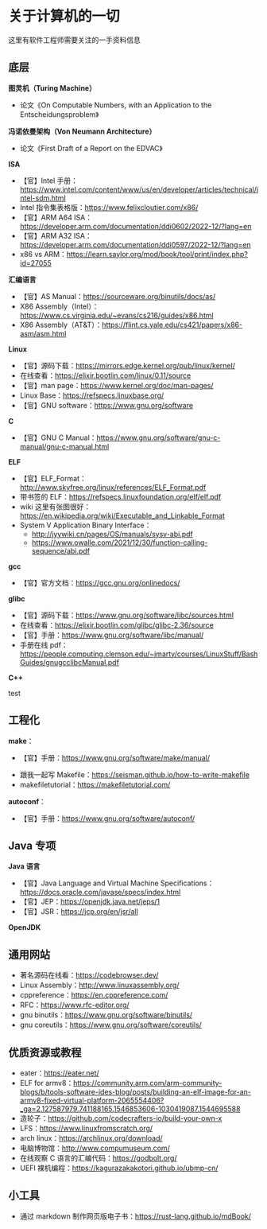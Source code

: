 # 关于计算机的一切

这里有软件工程师需要关注的一手资料信息

## 底层

**图灵机（Turing Machine）**
- 论文《On Computable Numbers, with an Application to the Entscheidungsproblem》

**冯诺依曼架构（Von Neumann Architecture）**
- 论文《First Draft of a Report on the EDVAC》

**ISA**
- 【官】Intel 手册：https://www.intel.com/content/www/us/en/developer/articles/technical/intel-sdm.html
- Intel 指令集表格版：https://www.felixcloutier.com/x86/
- 【官】ARM A64 ISA：https://developer.arm.com/documentation/ddi0602/2022-12/?lang=en
- 【官】ARM A32 ISA：https://developer.arm.com/documentation/ddi0597/2022-12/?lang=en
- x86 vs ARM：https://learn.saylor.org/mod/book/tool/print/index.php?id=27055

**汇编语言**
- 【官】AS Manual：https://sourceware.org/binutils/docs/as/
- X86 Assembly（Intel）：https://www.cs.virginia.edu/~evans/cs216/guides/x86.html
- X86 Assembly（AT&T）：https://flint.cs.yale.edu/cs421/papers/x86-asm/asm.html

**Linux**
- 【官】源码下载：https://mirrors.edge.kernel.org/pub/linux/kernel/
- 在线查看：https://elixir.bootlin.com/linux/0.11/source
- 【官】man page：https://www.kernel.org/doc/man-pages/
- Linux Base：https://refspecs.linuxbase.org/
- 【官】GNU software：https://www.gnu.org/software

**C**
- 【官】GNU C Manual：https://www.gnu.org/software/gnu-c-manual/gnu-c-manual.html

**ELF**
- 【官】ELF_Format：http://www.skyfree.org/linux/references/ELF_Format.pdf
- 带书签的 ELF：https://refspecs.linuxfoundation.org/elf/elf.pdf
- wiki 这里有张图很好：https://en.wikipedia.org/wiki/Executable_and_Linkable_Format
- System V Application Binary Interface：
  - http://jyywiki.cn/pages/OS/manuals/sysv-abi.pdf
  - https://www.owalle.com/2021/12/30/function-calling-sequence/abi.pdf

**gcc**
- 【官】官方文档：https://gcc.gnu.org/onlinedocs/

**glibc**
- 【官】源码下载：https://www.gnu.org/software/libc/sources.html
- 在线查看：https://elixir.bootlin.com/glibc/glibc-2.36/source
- 【官】手册：https://www.gnu.org/software/libc/manual/
- 手册在线 pdf：https://people.computing.clemson.edu/~jmarty/courses/LinuxStuff/BashGuides/gnugcclibcManual.pdf

**C++**

test


## 工程化

**make**：
* 【官】手册：https://www.gnu.org/software/make/manual/
- 跟我一起写 Makefile：https://seisman.github.io/how-to-write-makefile
- makefiletutorial：https://makefiletutorial.com/

**autoconf**：
- 【官】手册：https://www.gnu.org/software/autoconf/




## Java 专项

**Java 语言**

- 【官】Java Language and Virtual Machine Specifications：https://docs.oracle.com/javase/specs/index.html
- 【官】JEP：https://openjdk.java.net/jeps/1
- 【官】JSR：https://jcp.org/en/jsr/all

**OpenJDK**

## 通用网站

- 著名源码在线看：https://codebrowser.dev/
- Linux Assembly：http://www.linuxassembly.org/
- cppreference：https://en.cppreference.com/
- RFC：https://www.rfc-editor.org/
- gnu binutils：https://www.gnu.org/software/binutils/
- gnu coreutils：https://www.gnu.org/software/coreutils/

## 优质资源或教程

- eater：https://eater.net/
- ELF for armv8：https://community.arm.com/arm-community-blogs/b/tools-software-ides-blog/posts/building-an-elf-image-for-an-armv8-fixed-virtual-platform-2065554406?_ga=2.127587979.741188165.1546853606-1030419087.1544695588
- 造轮子：https://github.com/codecrafters-io/build-your-own-x
- LFS：https://www.linuxfromscratch.org/
- arch linux：https://archlinux.org/download/
- 电脑博物馆：http://www.compumuseum.com/
- 在线观察 C 语言的汇编代码：https://godbolt.org/
- UEFI 裸机编程：https://kagurazakakotori.github.io/ubmp-cn/

## 小工具
 - 通过 markdown 制作网页版电子书：https://rust-lang.github.io/mdBook/
